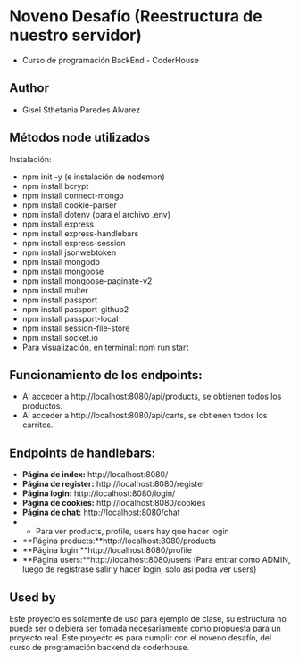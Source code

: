 # Noveno Desafío (Reestructura de nuestro servidor)

- Curso de programación BackEnd - CoderHouse

## Author

- Gisel Sthefania Paredes Alvarez

## Métodos node utilizados 

Instalación:
* npm init -y (e instalación de nodemon)
* npm install bcrypt
* npm install connect-mongo
* npm install cookie-parser
* npm install dotenv (para el archivo .env)
* npm install express
* npm install express-handlebars
* npm install express-session
* npm install jsonwebtoken
* npm install mongodb
* npm install mongoose
* npm install mongoose-paginate-v2
* npm install multer
* npm install passport
* npm install passport-github2
* npm install passport-local
* npm install session-file-store
* npm install socket.io
* Para visualización, en terminal: npm run start

## Funcionamiento de los endpoints:
* Al acceder a http://localhost:8080/api/products, se obtienen todos los productos.
* Al acceder a http://localhost:8080/api/carts, se obtienen todos los carritos.

## Endpoints de handlebars:
- **Página de index:** http://localhost:8080/
- **Página de register:** http://localhost:8080/register
- **Página login:** http://localhost:8080/login/
- **Página de cookies:** http://localhost:8080/cookies
- **Página de chat:** http://localhost:8080/chat
- * Para ver products, profile, users hay que hacer login
- **Página products:**http://localhost:8080/products
- **Página login:**http://localhost:8080/profile
- **Página users:**http://localhost:8080/users
(Para entrar como ADMIN, luego de registrase salir y hacer login, solo asi podra ver users)

## Used by

Este proyecto es solamente de uso para ejemplo de clase, su estructura no puede ser o debiera ser tomada necesariamente como propuesta para un proyecto real.
Este proyecto es para cumplir con el noveno desafío, del curso de programación backend de coderhouse.